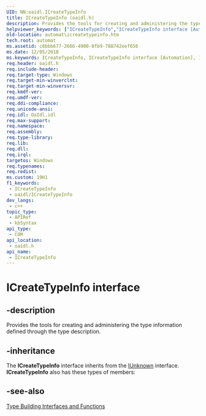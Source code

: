 ```yaml
---
UID: NN:oaidl.ICreateTypeInfo
title: ICreateTypeInfo (oaidl.h)
description: Provides the tools for creating and administering the type information defined through the type description.
helpviewer_keywords: ["ICreateTypeInfo","ICreateTypeInfo interface [Automation]","ICreateTypeInfo interface [Automation]","described","_oa96_ICreateTypeInfo_Interface","automat.icreatetypeinfo","oaidl/ICreateTypeInfo"]
old-location: automat\icreatetypeinfo.htm
tech.root: automat
ms.assetid: c8bbb677-2666-4900-8fb9-788742eef656
ms.date: 12/05/2018
ms.keywords: ICreateTypeInfo, ICreateTypeInfo interface [Automation], ICreateTypeInfo interface [Automation],described, _oa96_ICreateTypeInfo_Interface, automat.icreatetypeinfo, oaidl/ICreateTypeInfo
req.header: oaidl.h
req.include-header: 
req.target-type: Windows
req.target-min-winverclnt: 
req.target-min-winversvr: 
req.kmdf-ver: 
req.umdf-ver: 
req.ddi-compliance: 
req.unicode-ansi: 
req.idl: OaIdl.idl
req.max-support: 
req.namespace: 
req.assembly: 
req.type-library: 
req.lib: 
req.dll: 
req.irql: 
targetos: Windows
req.typenames: 
req.redist: 
ms.custom: 19H1
f1_keywords:
 - ICreateTypeInfo
 - oaidl/ICreateTypeInfo
dev_langs:
 - c++
topic_type:
 - APIRef
 - kbSyntax
api_type:
 - COM
api_location:
 - oaidl.h
api_name:
 - ICreateTypeInfo
---
```


# ICreateTypeInfo interface


## -description

Provides the tools for creating and administering the type information defined through the type description.

## -inheritance

The <b>ICreateTypeInfo</b> interface inherits from the <a href="/windows/desktop/api/unknwn/nn-unknwn-iunknown">IUnknown</a> interface. <b>ICreateTypeInfo</b> also has these types of members:

## -see-also

<a href="/previous-versions/windows/desktop/automat/using-type-building-interfaces-and-functions">Type Building Interfaces and Functions </a>

